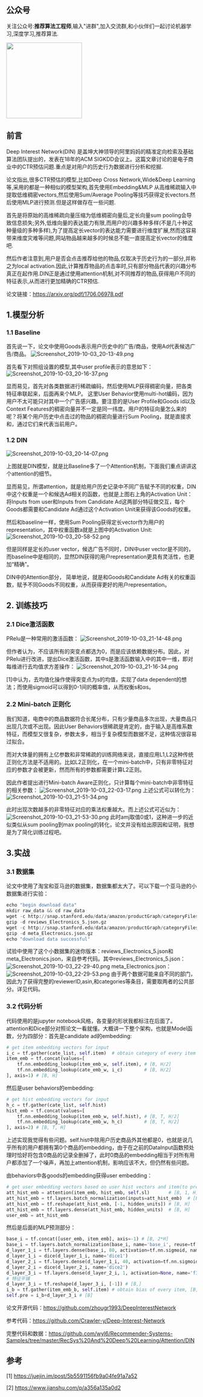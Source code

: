 ## 公众号
关注公众号:**推荐算法工程师**,输入"进群",加入交流群,和小伙伴们一起讨论机器学习,深度学习,推荐算法.

<img src="https://raw.githubusercontent.com/wyl6/wyl6.github.io/master/imgs_for_blogs/deep_learning/dnn/tensorflow_mnist/wechat.jpg" width = "200" height = "200" />

## 前言

Deep Interest Network(DIN) 是盖坤大神领导的阿里妈妈的精准定向检索及基础算法团队提出的，发表在18年的ACM SIGKDD会议上。这篇文章讨论的是电子商业中的CTR预估问题.重点是对用户的历史行为数据进行分析和挖掘.

论文指出,很多CTR预估的模型,比如Deep Cross Network,Wide&Deep Learning等,采用的都是一种相似的模型架构,首先使用Embedding&MLP 从高维稀疏输入中提取低维稠密vectors,然后使用Sum/Average Pooling等技巧获得定长vectors.然后使用MLP进行预测.但是这样做存在一些问题.

首先是将原始的高维稀疏向量压缩为低维稠密向量后,定长向量sum pooling会导致信息损失;另外,低维向量的表达能力有限,而用户的兴趣多种多样(不是几十种这种量级的多种多样),为了提高定长vector的表达能力需要进行维度扩展,然而这容易带来维度灾难等问题,网站物品越来越多的时候总不能一直提高定长vector的维度吧.

然后作者注意到,用户是否会点击推荐给他的物品,仅取决于历史行为的一部分,并称之为local activation.因此,计算推荐物品的点击率时,只有部分物品代表的兴趣分布真正在起作用.DIN正是通过使用attention机制,对不同推荐的物品,获得用户不同的特征表示,从而进行更加精确的CTR预估.

论文链接：https://arxiv.org/pdf/1706.06978.pdf

## 1.模型分析
### 1.1 Baseline
首先说一下，论文中使用Goods表示用户历史中的广告/商品，使用Ad代表候选广告/商品。
![Screenshot_2019-10-03_20-13-49.png](https://raw.githubusercontent.com/wyl6/wyl6.github.io/master/imgs_for_blogs/Screenshot_2019-10-03_20-13-49.png)

首先看下对照组设置的模型,其中user profile表示的意思如下：
![Screenshot_2019-10-03_20-16-37.png](https://raw.githubusercontent.com/wyl6/wyl6.github.io/master/imgs_for_blogs/Screenshot_2019-10-03_20-16-37.png)

显而易见，首先对各类数据进行稀疏编码，然后使用MLP获得稠密向量，把各类特征串联起来，后面再来个MLP。
这里User Behavior使用multi-hot编码，因为用户不太可能只对其中一个广告感兴趣。要注意的是User Profile和Goods id以及Context Features的稠密向量并不一定是同一纬度。用户的特征向量怎么来的呢？将某个用户历史中点击过的物品的稠密向量进行Sum Pooling，就是直接求和，通过它们来代表当前用户。
### 1.2 DIN
![Screenshot_2019-10-03_20-14-07.png](https://raw.githubusercontent.com/wyl6/wyl6.github.io/master/imgs_for_blogs/Screenshot_2019-10-03_20-14-07.png)

上图就是DIN模型，就是比Baseline多了一个Attention机制，下面我们重点讲讲这个attention的细节。

显而易见，所谓attention，就是给用户历史记录中不同广告赋予不同的权重，DIN中这个权重是一个和候选Ad相关的函数，也就是上图右上角的Activation Unit：将Inputs from user和Inputs from Candidate Ad这两部分特征做交互，每个Goods都需要和Candidate Ad通过这个Activation Unit来获得该Goods的权重。

然后和baseline一样，使用Sum Pooling获得定长vector作为用户的representation，其中权重函数a就是上图中的Activation Unit:
![Screenshot_2019-10-03_20-58-52.png](https://raw.githubusercontent.com/wyl6/wyl6.github.io/master/imgs_for_blogs/Screenshot_2019-10-03_20-58-52.png)

但是同样是定长的user vector，候选广告不同时，DIN中user vector是不同的，而baseline中是相同的，显然DIN获得的用户representation更具有灵活性，也更加“精确”。

DIN中的Attention部分， 简单地说，就是和Goods和Candidate Ad有关的权重函数，赋予不同Goods不同权重，从而获得更好的用户representation。


## 2. 训练技巧
### 2.1 Dice激活函数
PRelu是一种常用的激活函数：
![Screenshot_2019-10-03_21-14-48.png](https://raw.githubusercontent.com/wyl6/wyl6.github.io/master/imgs_for_blogs/Screenshot_2019-10-03_21-14-48.png)

但作者认为，不应该所有的突变点都选为0，而是应该依赖数据分布。因此，对PRelu进行改进，提出Dice激活函数，其中s是激活函数输入中的其中一维，即对每维进行去均值求方差操作：
![Screenshot_2019-10-03_21-16-34.png](https://raw.githubusercontent.com/wyl6/wyl6.github.io/master/imgs_for_blogs/Screenshot_2019-10-03_21-16-34.png)

[1]中认为，去均值化操作使得突变点为s的均值，实现了data dependent的想法；而使用sigmoid可以得到0-1间的概率值，从而权衡s和αs。

### 2.2 Mini-batch 正则化


我们知道，电商中的商品数据符合长尾分布，只有少量商品多次出现，大量商品只出现几次或不出现。因此User Behaviors很稀疏是肯定的，由于输入是高维系数特征，而模型又很复杂，参数太多，相当于复杂模型而数据不足，这种情况很容易过拟合。

而对大体量的拥有上亿参数和非常稀疏的训练网络来说，直接应用L1,L2这种传统正则化方法是不适用的。比如L2正则化，在一个mini-batch中，只有非零特征对应的参数才会被更新，然而所有的参数都需要计算L2正则。

因此作者提出进行Mini-batch Aware正则化，只计算每个mini-batch中非零特征的相关参数：
![Screenshot_2019-10-03_22-03-17.png](https://raw.githubusercontent.com/wyl6/wyl6.github.io/master/imgs_for_blogs/Screenshot_2019-10-03_22-03-17.png)
上述公式可以转化为：
![Screenshot_2019-10-03_21-51-34.png](https://raw.githubusercontent.com/wyl6/wyl6.github.io/master/imgs_for_blogs/Screenshot_2019-10-03_21-51-34.png)

此时出现次数越多的非零特征对应的乘法权重越大。而上述公式可近似为：
![Screenshot_2019-10-03_21-53-30.png](https://raw.githubusercontent.com/wyl6/wyl6.github.io/master/imgs_for_blogs/Screenshot_2019-10-03_21-53-30.png)
此时amj取值0或1，这种进一步的近似类似从sum pooling到max pooling的转化，论文并没有给出原因和证明，我想是为了简化训练过程吧。


## 3.实战
### 3.1 数据集
论文中使用了淘宝和亚马逊的数据集，数据集都太大了。可以下载一个亚马逊的小数据集进行实验：
```python
echo "begin download data"
mkdir raw_data && cd raw_data
wget -c http://snap.stanford.edu/data/amazon/productGraph/categoryFiles/reviews_Electronics_5.json.gz
gzip -d reviews_Electronics_5.json.gz
wget -c http://snap.stanford.edu/data/amazon/productGraph/categoryFiles/meta_Electronics.json.gz
gzip -d meta_Electronics.json.gz
echo "download data successful"
```
试验中使用了这个小数据集的迷你版本：reviews_Electronics_5.json和meta_Electronics.json，来自参考代码。其中reviews_Electronics_5.json：
![Screenshot_2019-10-03_22-29-40.png](https://raw.githubusercontent.com/wyl6/wyl6.github.io/master/imgs_for_blogs/Screenshot_2019-10-03_22-29-40.png)
meta_Electronics.json：
![Screenshot_2019-10-03_22-29-53.png](https://raw.githubusercontent.com/wyl6/wyl6.github.io/master/imgs_for_blogs/Screenshot_2019-10-03_22-29-53.png)
由于两个数据可能来自不同的部门，因此为了获得完整的reviewerID,asin,和categories等条目，需要取两者的公共部分。详见代码。
### 3.2 代码分析

代码使用的是jupyter notebook风格，各变量的形状我都标注在后面了。attention和Dice部分对照论文一看就懂。大概讲一下整个架构，也就是Model函数，分为四部分：首先是candidate ad的embedding:
```python
# get item embedding vectors for input 
i_c = tf.gather(cate_list, self.item)  # obtain category of every item
item_emb = tf.concat(values=[
    tf.nn.embedding_lookup(item_emb_w, self.item), # [B, H/2]
    tf.nn.embedding_lookup(cate_emb_w, i_c)        # [B, H/2]
], axis=1) # [B, H]
```
然后是user behaviors的embedding:
```python
# get hist embedding vectors for input
h_c = tf.gather(cate_list, self.hist)
hist_emb = tf.concat(values=[
    tf.nn.embedding_lookup(item_emb_w, self.hist), # [B, T, H/2]
    tf.nn.embedding_lookup(cate_emb_w, h_c)        # [B, T, H/2]
], axis=2) # [B, T, H]
```
上述实现我觉得有些问题。self.hist中除用户历史商品外其他都是0，也就是说几乎所有的用户都拥有第0个商品的embedding，由于在之前的DataInput函数预处理时恰好将包含0商品的记录全删掉了，此时0商品的embedding相当于对所有用户都添加了一个噪声，再加上attention机制，影响应该不大，但仍然有些问题。

由behaviors中各goods的embedding获得user embedding：
```python
# get user embedding vectors based on user hist vectors and item(to predict) vectors
att_hist_emb = attention(item_emb, hist_emb, self.sl)       # [B, 1, H]
att_hist_emb = tf.layers.batch_normalization(inputs=att_hist_emb)  # [B, 1, H]
att_hist_emb = tf.reshape(att_hist_emb, [-1, hidden_units]) # [B, H]
att_hist_emb = tf.layers.dense(att_hist_emb, hidden_units)  # [B, H]
user_emb = att_hist_emb
```
然后是后面的MLP预测部分：
```python
base_i = tf.concat([user_emb, item_emb], axis=-1) # [B, 2*H]
base_i = tf.layers.batch_normalization(base_i, name='base_i', reuse=tf.AUTO_REUSE) # [B, 2*H]
d_layer_1_i = tf.layers.dense(base_i, 80, activation=tf.nn.sigmoid, name='f1', reuse=tf.AUTO_REUSE) # [B, 80]
d_layer_1_i = dice(d_layer_1_i, name='dice1')
d_layer_2_i = tf.layers.dense(d_layer_1_i, 40, activation=tf.nn.sigmoid, name='f2', reuse=tf.AUTO_REUSE) # [B, 40]
d_layer_2_i = dice(d_layer_2_i, name='dice2')
d_layer_3_i = tf.layers.dense(d_layer_2_i, 1, activation=None, name='f3', reuse=tf.AUTO_REUSE) # [B, 1]
# 特征平铺
d_layer_3_i = tf.reshape(d_layer_3_i, [-1]) # [B,]
i_b = tf.gather(item_emb_b, self.item) # obtain bias of every item, [B,]
self.pre = i_b+d_layer_3_i # [B]
```
论文开源代码：https://github.com/zhougr1993/DeepInterestNetwork

参考代码：https://github.com/Crawler-y/Deep-Interest-Network

完整代码和数据：https://github.com/wyl6/Recommender-Systems-Samples/tree/master/RecSys%20And%20Deep%20Learning/Attention/DIN

## 参考
[1] https://juejin.im/post/5b5591156fb9a04fe91a7a52

[2] https://www.jianshu.com/p/a356a135a0d2